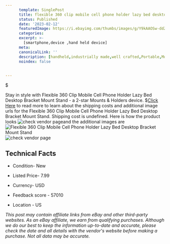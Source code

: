 ```yaml
---
      template: SinglePost
      title: flexible 360 clip mobile cell phone holder lazy bed desktop bracket mount stand
      status: Published
      date: '2023-02-12'
      featuredImage: https://i.ebayimg.com/thumbs/images/g/Y9kAAOSw-ddZckB0/s-l225.jpg
      categories: 
      excerpt: >-
        [smartphone,device ,hand held device]
      meta:
      canonicalLink: ''
      description: [handheld,industrially made,well crafted,Portable,Mobile,Compact,Convenient,Lightweight,Maneuverable,Man-portable,Miniature,Carriable,Hand-held,Light,Holdable,Transportable,Mobile device,Pocket-sized,On-the-go,Wireless,Cordless,Compact size,Convenient size, smartphone,device ,hand held device]
      noindex: false
      
        
---
```

$

Stay in style with Flexible 360 Clip Mobile Cell Phone Holder Lazy Bed Desktop Bracket Mount Stand - a 2-star Mounts & Holders device.
$[Click Here](https://www.ebay.com/itm/172789097946?hash=item283b0865da%3Ag%3AY9kAAOSw-ddZckB0&mkevt=1&mkcid=1&mkrid=711-53200-19255-0&campid=%253CePNCampaignId%253E&customid=%253CreferenceId%253E&toolid=10049) to read more to learn about the shipping costs and additional image urls for the Flexible 360 Clip Mobile Cell Phone Holder Lazy Bed Desktop Bracket Mount Stand. Shipping cost is undefined. Here is how the product looks ![check vendor page](https://i.ebayimg.com/thumbs/images/g/Y9kAAOSw-ddZckB0/s-l225.jpg)and the additional images are![Flexible 360 Clip Mobile Cell Phone Holder Lazy Bed Desktop Bracket Mount Stand](https://i.ebayimg.com/images/g/Y9kAAOSw-ddZckB0/s-l500.jpg)![check vendor page](https://origin-galleryplus.ebayimg.com/ws/web/172789097946_2_0_1/225x225.jpg,https://origin-galleryplus.ebayimg.com/ws/web/172789097946_3_0_1/225x225.jpg,https://origin-galleryplus.ebayimg.com/ws/web/172789097946_4_0_1/225x225.jpg,https://origin-galleryplus.ebayimg.com/ws/web/172789097946_5_0_1/225x225.jpg,https://origin-galleryplus.ebayimg.com/ws/web/172789097946_6_0_1/225x225.jpg,https://origin-galleryplus.ebayimg.com/ws/web/172789097946_7_0_1/225x225.jpg,https://origin-galleryplus.ebayimg.com/ws/web/172789097946_8_0_1/225x225.jpg,https://origin-galleryplus.ebayimg.com/ws/web/172789097946_9_0_1/225x225.jpg,https://origin-galleryplus.ebayimg.com/ws/web/172789097946_10_0_1/225x225.jpg,https://origin-galleryplus.ebayimg.com/ws/web/172789097946_11_0_1/225x225.jpg,https://origin-galleryplus.ebayimg.com/ws/web/172789097946_12_0_1/225x225.jpg)



 ## Technical Facts 



     
      

 - Condition- New 


      

 - Listed Price- 7.99 


      

 - Currency- USD 


      

 - Feedback score - 57010 


      

 - Location - US 


      
      

 *_This post may contain affiliate links from eBay and other third-party websites. As an eBay affiliate, we earn from qualifying purchases. Although we do our best to keep the information up-to-date and accurate, please check the date and all details with the vendor's website before making a purchase. Not all data may be accurate._*






